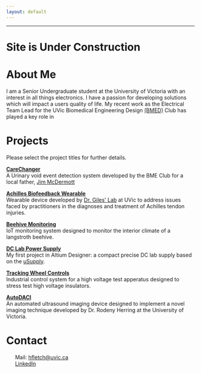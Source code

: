 ```yaml
---
layout: default
---
```

---
# Site is Under Construction
# About Me
I am a Senior Undergraduate student at the University of Victoria with an interest in all things electronics. I have a passion for developing solutions which will impact a users quality of life. My recent work as the Electrical Team Lead for the UVic Biomedical Engineering Design [(BMED)](https://www.uvicbmedesign.com/) Club has played a key role in 

# Projects
Please select the project titles for further details.

[**CareChanger**](./pages/carechanger.md)<br>
A Urinary void event detection system developed by the BME Club for a local father, [Jim McDermott](https://www.timescolonist.com/news/local/dad-s-invention-for-disabled-daughter-gets-recognition-at-national-contest-1.23918747)

[**Achilles Biofeedback Wearable**](./pages/Biofeedback.md)<br>
Wearable device developed by [Dr. Giles' Lab](https://gileslab.wixsite.com/uvicbiomech) at UVic to address issues faced by practitioners in the diagnoses and treatment of Achilles tendon injuries. 

[**Beehive Monitoring**](./pages/beehivemonitor.md)<br>
IoT monitoring system designed to monitor the interior climate of a langstroth beehive. 

[**DC Lab Power Supply**](./pages/DCSupply.md)<br>
My first project in Altium Designer: a compact precise DC lab supply based on the [uSupply](https://www.eevblog.com/projects/usupply/).

[**Tracking Wheel Controls**](./pages/TrackingWheel.md)<br>
Industrial control system for a high voltage test apperatus designed to stress test high voltage insulators. 

[**AutoDACI**](./pages/AutoDACI.html)<br>
An automated ultrasound imaging device designed to implement a novel imaging technique developed by Dr. Rodeny Herring at the University of Victoria. 

 
# Contact 

&nbsp;&nbsp;&nbsp;&nbsp;&nbsp;&nbsp;Mail: hfletch@uvic.ca <br>
&nbsp;&nbsp;&nbsp;&nbsp;&nbsp;&nbsp;[LinkedIn](https://www.linkedin.com/in/harrison-fletch/)
